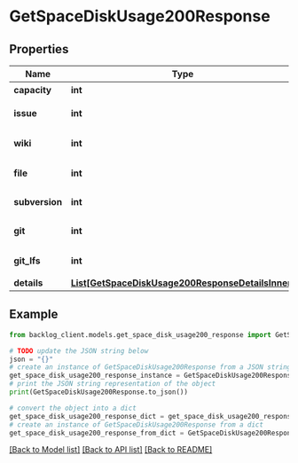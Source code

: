 # GetSpaceDiskUsage200Response


## Properties

Name | Type | Description | Notes
------------ | ------------- | ------------- | -------------
**capacity** | **int** | 容量 | [optional] 
**issue** | **int** | 課題の使用容量 | [optional] 
**wiki** | **int** | Wikiの使用容量 | [optional] 
**file** | **int** | ファイルの使用容量 | [optional] 
**subversion** | **int** | Subversionの使用容量 | [optional] 
**git** | **int** | Gitの使用容量 | [optional] 
**git_lfs** | **int** | Git LFSの使用容量 | [optional] 
**details** | [**List[GetSpaceDiskUsage200ResponseDetailsInner]**](GetSpaceDiskUsage200ResponseDetailsInner.md) |  | [optional] 

## Example

```python
from backlog_client.models.get_space_disk_usage200_response import GetSpaceDiskUsage200Response

# TODO update the JSON string below
json = "{}"
# create an instance of GetSpaceDiskUsage200Response from a JSON string
get_space_disk_usage200_response_instance = GetSpaceDiskUsage200Response.from_json(json)
# print the JSON string representation of the object
print(GetSpaceDiskUsage200Response.to_json())

# convert the object into a dict
get_space_disk_usage200_response_dict = get_space_disk_usage200_response_instance.to_dict()
# create an instance of GetSpaceDiskUsage200Response from a dict
get_space_disk_usage200_response_from_dict = GetSpaceDiskUsage200Response.from_dict(get_space_disk_usage200_response_dict)
```
[[Back to Model list]](../README.md#documentation-for-models) [[Back to API list]](../README.md#documentation-for-api-endpoints) [[Back to README]](../README.md)


